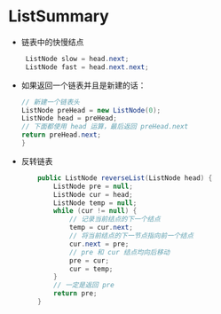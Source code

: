 # ListSummary

- 链表中的快慢结点

    ```java
     ListNode slow = head.next;
     ListNode fast = head.next.next;
    ```

    

- 如果返回一个链表并且是新建的话：

    ```java
    // 新建一个链表头
    ListNode preHead = new ListNode(0);
    ListNode head = preHead;
    // 下面都使用 head 运算，最后返回 preHead.next
    return preHead.next;
    }
    ```

    

- 反转链表

    ```java
        public ListNode reverseList(ListNode head) {
            ListNode pre = null;
            ListNode cur = head;
            ListNode temp = null;
            while (cur != null) {
                // 记录当前结点的下一个结点
                temp = cur.next;
                // 将当前结点的下一节点指向前一个结点
                cur.next = pre;
                // pre 和 cur 结点均向后移动
                pre = cur;
                cur = temp;
            }
            // 一定是返回 pre
            return pre;
        }
    ```

    